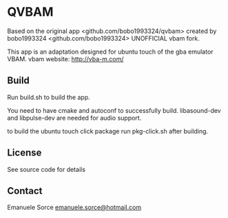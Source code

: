 # QVBAM

Based on the original app <github.com/bobo1993324/qvbam> created by bobo1993324 <github.com/bobo1993324>
UNOFFICIAL vbam fork.

This app is an adaptation designed for ubuntu touch of the gba emulator VBAM.
vbam website: http://vba-m.com/

## Build

Run build.sh to build the app.

You need to have cmake and autoconf to successfully build. libasound-dev and libpulse-dev are needed for audio support.

to build the ubuntu touch click package run pkg-click.sh after building.

## License

See source code for details

## Contact

Emanuele Sorce <emanuele.sorce@hotmail.com>
